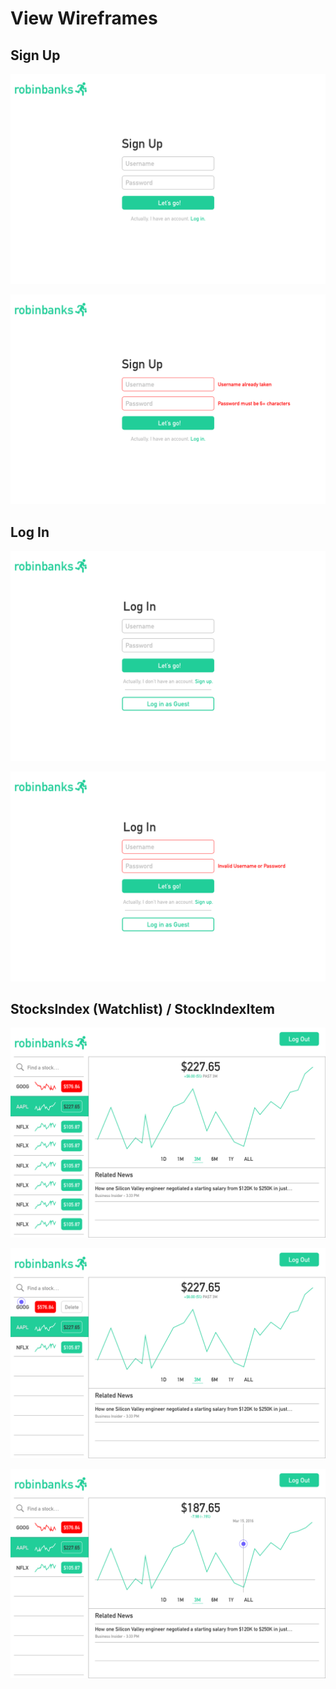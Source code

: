 # View Wireframes

## Sign Up
![sign-up]

![sign-up-errors]

## Log In
![log-in]

![log-in-errors]

## StocksIndex (Watchlist) / StockIndexItem
![index]

![index-hover-delete]

![index-hover-detail]

[sign-up]: ./wireframes/sign-up-page.png
[sign-up-errors]: ./wireframes/sign-up-errors.png
[log-in]: ./wireframes/log-in-page.png
[log-in-errors]: ./wireframes/log-in-errors.png
[index]: ./wireframes/index.png
[index-hover-delete]: ./wireframes/delete.png
[index-hover-detail]: ./wireframes/hover-effect.png
